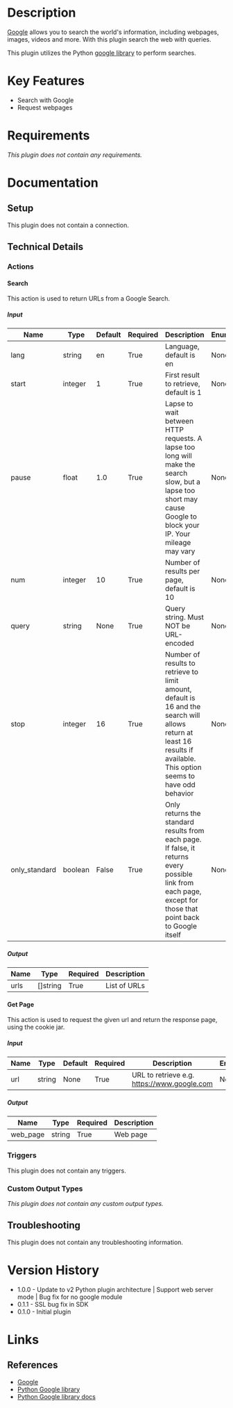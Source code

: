 # Description

[Google](https://www.google.com/) allows you to search the world's information, including webpages, images, videos and more. With this plugin search the web with queries.



This plugin utilizes the Python [google library](https://pypi.python.org/pypi/google) to perform searches.

# Key Features

* Search with Google
* Request webpages

# Requirements

_This plugin does not contain any requirements._

# Documentation

## Setup

This plugin does not contain a connection.

## Technical Details

### Actions

#### Search

This action is used to return URLs from a Google Search.

##### Input

|Name|Type|Default|Required|Description|Enum|
|----|----|-------|--------|-----------|----|
|lang|string|en|True|Language, default is en|None|
|start|integer|1|True|First result to retrieve, default is 1|None|
|pause|float|1.0|True|Lapse to wait between HTTP requests. A lapse too long will make the search slow, but a lapse too short may cause Google to block your IP. Your mileage may vary|None|
|num|integer|10|True|Number of results per page, default is 10|None|
|query|string|None|True|Query string. Must NOT be URL-encoded|None|
|stop|integer|16|True|Number of results to retrieve to limit amount, default is 16 and the search will allows return at least 16 results if available. This option seems to have odd behavior|None|
|only_standard|boolean|False|True|Only returns the standard results from each page. If false, it returns every possible link from each page, except for those that point back to Google itself|None|

##### Output

|Name|Type|Required|Description|
|----|----|--------|-----------|
|urls|[]string|True|List of URLs|

#### Get Page

This action is used to request the given url and return the response page, using the cookie jar.

##### Input

|Name|Type|Default|Required|Description|Enum|
|----|----|-------|--------|-----------|----|
|url|string|None|True|URL to retrieve e.g. https://www.google.com|None|

##### Output

|Name|Type|Required|Description|
|----|----|--------|-----------|
|web_page|string|True|Web page|

### Triggers

This plugin does not contain any triggers.

### Custom Output Types

_This plugin does not contain any custom output types._

## Troubleshooting

This plugin does not contain any troubleshooting information.

# Version History

* 1.0.0 - Update to v2 Python plugin architecture | Support web server mode | Bug fix for no google module
* 0.1.1 - SSL bug fix in SDK
* 0.1.0 - Initial plugin

# Links

## References

* [Google](https://www.google.com/)
* [Python Google library](https://pypi.python.org/pypi/google)
* [Python Google library docs](https://pythonhosted.org/google/)

